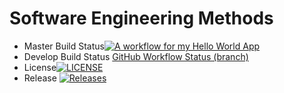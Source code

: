 # Software Engineering Methods
* Master Build Status[![A workflow for my Hello World App](https://github.com/Adam24NU/sem/actions/workflows/main.yml/badge.svg)](https://github.com/Adam24NU/sem/actions/workflows/main.yml)
* Develop Build Status [GitHub Workflow Status (branch)](https://img.shields.io/github/actions/workflow/status/Adam24NU/sem/actions.yml?branch=develop)
* License[![LICENSE](https://img.shields.io/github/license/Adam24NU/sem.svg?style=flat-square)](https://github.com/Adam24NU/sem/blob/main/LICENSE)
* Release [![Releases](https://img.shields.io/github/release/Adam24NU/sem/all.svg?style=flat-square)](https://github.com/Adam24NU/sem/releases)
